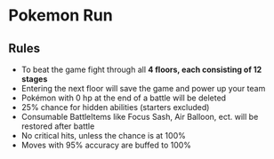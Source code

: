 # Pokemon Run

## Rules
- To beat the game fight through all **4 floors, each consisting of 12 stages**
- Entering the next floor will save the game and power up your team
- Pokémon with 0 hp at the end of a battle will be deleted
- 25% chance for hidden abilities (starters excluded)
- Consumable BattleItems like Focus Sash, Air Balloon, ect. will be restored after battle
- No critical hits, unless the chance is at 100%
- Moves with 95% accuracy are buffed to 100%

